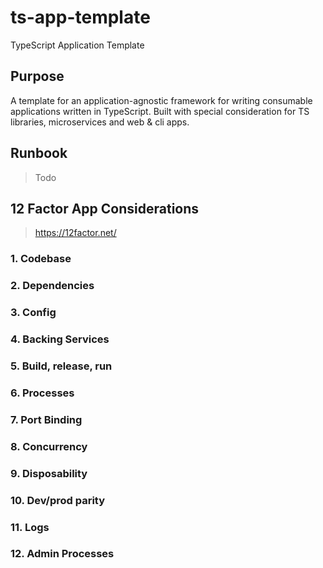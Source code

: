 # ts-app-template

TypeScript Application Template

## Purpose

A template for an application-agnostic framework for writing consumable applications written in TypeScript. Built with special consideration for TS libraries, microservices and web & cli apps.

## Runbook

> Todo

## 12 Factor App Considerations

> <https://12factor.net/>

### 1. Codebase

### 2. Dependencies

### 3. Config

### 4. Backing Services

### 5. Build, release, run

### 6. Processes

### 7. Port Binding

### 8. Concurrency

### 9. Disposability

### 10. Dev/prod parity

### 11. Logs

### 12. Admin Processes
